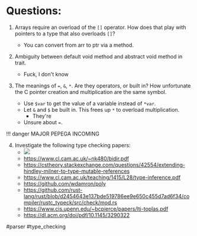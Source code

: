 # Questions:

1. Arrays require an overload of the `[]` operator. How does
   that play with pointers to a type that also overloads `[]`?
   * You can convert from arr to ptr via a method.

2. Ambiguity between default void method and abstract void
   method in trait.
   * Fuck, I don't know

3. The meanings of `=`, `&`, `*`. Are they operators, or
   built in? How unfortunate the C pointer creation and
   multiplication are the same symbol.
	* Use `$var` to get the value of a variable instead of `*var`.
	* Let `&` and `$` be built in. This frees up `*` to overload multiplication.
    	* They're
	* Unsure about `=`.

!!! danger MAJOR PEPEGA INCOMING

4. Investigate the following type checking papers:
    * ![](https://cdn.discordapp.com/attachments/542264318465671170/899288340241739827/unknown.png)
    * https://www.cl.cam.ac.uk/~nk480/bidir.pdf
    * https://cstheory.stackexchange.com/questions/42554/extending-hindley-milner-to-type-mutable-references
    * https://www.cl.cam.ac.uk/teaching/1415/L28/type-inference.pdf
    * https://github.com/wdamron/poly
    * https://github.com/rust-lang/rust/blob/d2454643e137bde519786ee9e650c455d7ad6f34/compiler/rustc_typeck/src/check/mod.rs
    * https://www.cis.upenn.edu/~bcpierce/papers/lti-toplas.pdf
    * https://dl.acm.org/doi/pdf/10.1145/3290322
    
#parser
#type_checking